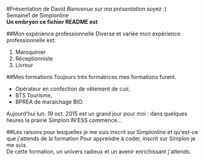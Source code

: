 #Présentation de David
*Bienvenue sur ma présentation* soyez :)  
Semaine1 de Simplonline  
__Un embryon ce fichier README est__  

##Mon expérience professionnelle
Diverse et variée mon expérience professionnelle est:  
1. Maroquinier  
2. Réceptionniste  
3. Livreur  


##Mes formations
Toujours très formatrices mes formations furent.  
* Opérateur en confection de vêtement de cuir,
* BTS Tourisme,
* BPREA de maraichage BIO.  

Aujourd'hui lun. 19 oct. 2015 est un grand jour pour moi : dans quelques heures la prairie Simplon.IN'ESS commence...

##Les raisons pour lesquelles je me suis inscrit sur Simplonline et qu'est-ce que j'attends de la formation
Pour apprendre à coder, inscrit sur Simplon je me suis.  
De cette formation, un univers radieux et un avenir enrichissant j'attends.  
